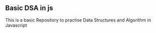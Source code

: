 ## Basic DSA in js
This is a basic Repository to practise Data Structures and Algorithm in Javascript
